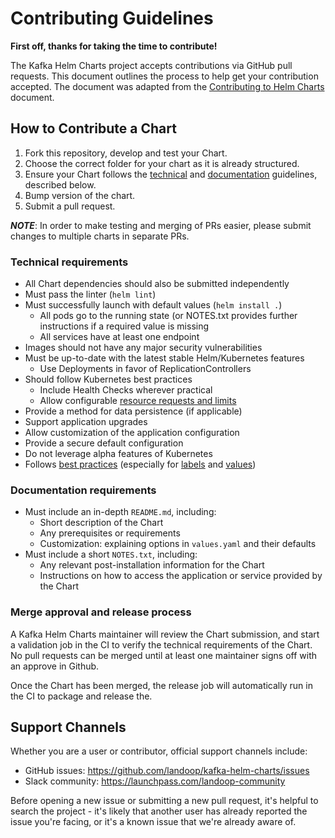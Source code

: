 # Contributing Guidelines

**First off, thanks for taking the time to contribute!**

The Kafka Helm Charts project accepts contributions via GitHub pull requests. This document outlines the process to help get your contribution accepted. The document was adapted from the [Contributing to Helm Charts](https://github.com/helm/charts) document.

## How to Contribute a Chart

1. Fork this repository, develop and test your Chart. 
1. Choose the correct folder for your chart as it is already structured.
1. Ensure your Chart follows the [technical](#technical-requirements) and [documentation](#documentation-requirements) guidelines, described below.
1. Bump version of the chart.
1. Submit a pull request.

***NOTE***: In order to make testing and merging of PRs easier, please submit changes to multiple charts in separate PRs.

### Technical requirements

* All Chart dependencies should also be submitted independently
* Must pass the linter (`helm lint`)
* Must successfully launch with default values (`helm install .`)
    * All pods go to the running state (or NOTES.txt provides further instructions if a required value is missing
    * All services have at least one endpoint
* Images should not have any major security vulnerabilities
* Must be up-to-date with the latest stable Helm/Kubernetes features
    * Use Deployments in favor of ReplicationControllers
* Should follow Kubernetes best practices
    * Include Health Checks wherever practical
    * Allow configurable [resource requests and limits](http://kubernetes.io/docs/user-guide/compute-resources/#resource-requests-and-limits-of-pod-and-container)
* Provide a method for data persistence (if applicable)
* Support application upgrades
* Allow customization of the application configuration
* Provide a secure default configuration
* Do not leverage alpha features of Kubernetes
* Follows [best practices](https://github.com/helm/helm/tree/master/docs/chart_best_practices)
  (especially for [labels](https://github.com/helm/helm/blob/master/docs/chart_best_practices/labels.md)
  and [values](https://github.com/helm/helm/blob/master/docs/chart_best_practices/values.md))

### Documentation requirements

* Must include an in-depth `README.md`, including:
    * Short description of the Chart
    * Any prerequisites or requirements
    * Customization: explaining options in `values.yaml` and their defaults
* Must include a short `NOTES.txt`, including:
    * Any relevant post-installation information for the Chart
    * Instructions on how to access the application or service provided by the Chart

### Merge approval and release process

A Kafka Helm Charts maintainer will review the Chart submission, and start a validation job in the CI to verify the technical requirements of the Chart. No pull requests can be merged until at least one maintainer signs off with an approve in Github.

Once the Chart has been merged, the release job will automatically run in the CI to package and release the.

## Support Channels

Whether you are a user or contributor, official support channels include:

- GitHub issues: https://github.com/landoop/kafka-helm-charts/issues
- Slack community: https://launchpass.com/landoop-community

Before opening a new issue or submitting a new pull request, it's helpful to search the project - it's likely that another user has already reported the issue you're facing, or it's a known issue that we're already aware of.